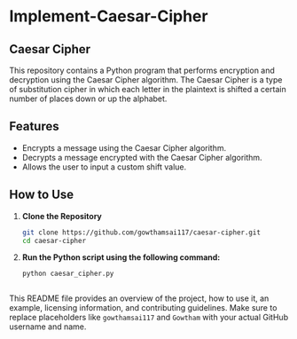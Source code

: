 # Implement-Caesar-Cipher

## Caesar Cipher

This repository contains a Python program that performs encryption and decryption using the Caesar Cipher algorithm. The Caesar Cipher is a type of substitution cipher in which each letter in the plaintext is shifted a certain number of places down or up the alphabet.

## Features

- Encrypts a message using the Caesar Cipher algorithm.
- Decrypts a message encrypted with the Caesar Cipher algorithm.
- Allows the user to input a custom shift value.

## How to Use

1. **Clone the Repository**

   ```sh
   git clone https://github.com/gowthamsai117/caesar-cipher.git
   cd caesar-cipher

2. **Run the Python script using the following command:**
   ```sh
   python caesar_cipher.py



This README file provides an overview of the project, how to use it, an example, licensing information, and contributing guidelines. Make sure to replace placeholders like `gowthamsai117` and `Gowtham` with your actual GitHub username and name.

